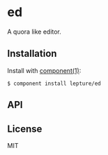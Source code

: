 
# ed

  A quora like editor.

## Installation

  Install with [component(1)](http://component.io):

    $ component install lepture/ed

## API



## License

  MIT
